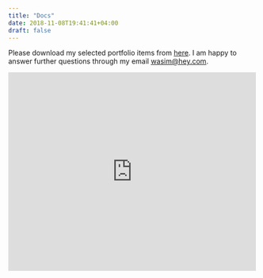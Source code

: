 ```yaml
---
title: "Docs"
date: 2018-11-08T19:41:41+04:00
draft: false
---
```


Please download my selected portfolio items from <a href="https://app.box.com/s/5ogxazr1sn9mc0ahh4xrubed7saowdgt" target="_blank">here</a>. I am happy to answer further questions through my email wasim@hey.com.

<iframe src="https://app.box.com/embed/s/djrmp06zufbh3raz1l1b1yj25n64rfzf?sortColumn=date&view=list" width="500" height="400" frameborder="0" allowfullscreen webkitallowfullscreen msallowfullscreen></iframe>
